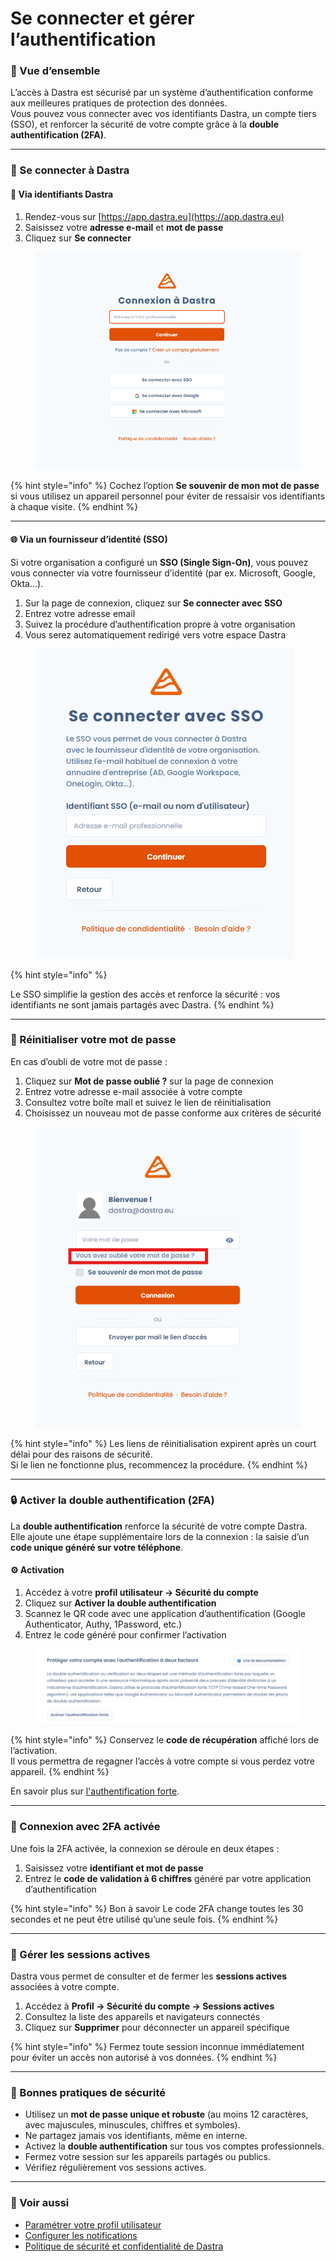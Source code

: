 # Se connecter et gérer l’authentification

### 🧭 Vue d’ensemble

L’accès à Dastra est sécurisé par un système d’authentification conforme aux meilleures pratiques de protection des données.\
Vous pouvez vous connecter avec vos identifiants Dastra, un compte tiers (SSO), et renforcer la sécurité de votre compte grâce à la **double authentification (2FA)**.

***

### 🚪 Se connecter à Dastra

#### 🔑 Via identifiants Dastra

1. Rendez-vous sur [https://app.dastra.eu](https://app.dastra.eu)
2. Saisissez votre **adresse e-mail** et **mot de passe**
3. Cliquez sur **Se connecter**

<figure><img src="../../.gitbook/assets/image (4).png" alt=""><figcaption></figcaption></figure>

{% hint style="info" %}
Cochez l’option **Se souvenir de mon mot de passe** si vous utilisez un appareil personnel pour éviter de ressaisir vos identifiants à chaque visite.
{% endhint %}

***

#### 🌐 Via un fournisseur d’identité (SSO)

Si votre organisation a configuré un **SSO (Single Sign-On)**, vous pouvez vous connecter via votre fournisseur d’identité (par ex. Microsoft, Google, Okta…).

1. Sur la page de connexion, cliquez sur **Se connecter avec SSO**
2. Entrez votre adresse email
3. Suivez la procédure d’authentification propre à votre organisation
4. Vous serez automatiquement redirigé vers votre espace Dastra

<figure><img src="../../.gitbook/assets/image (6).png" alt=""><figcaption></figcaption></figure>

{% hint style="info" %}

Le SSO simplifie la gestion des accès et renforce la sécurité : vos identifiants ne sont jamais partagés avec Dastra.
{% endhint %}

***

### 🔄 Réinitialiser votre mot de passe

En cas d’oubli de votre mot de passe :

1. Cliquez sur **Mot de passe oublié ?** sur la page de connexion
2. Entrez votre adresse e-mail associée à votre compte
3. Consultez votre boîte mail et suivez le lien de réinitialisation
4. Choisissez un nouveau mot de passe conforme aux critères de sécurité

<figure><img src="../../.gitbook/assets/image (7).png" alt=""><figcaption></figcaption></figure>

{% hint style="info" %}
Les liens de réinitialisation expirent après un court délai pour des raisons de sécurité.\
Si le lien ne fonctionne plus, recommencez la procédure.
{% endhint %}

***

### 🔒 Activer la double authentification (2FA)

La **double authentification** renforce la sécurité de votre compte Dastra.\
Elle ajoute une étape supplémentaire lors de la connexion : la saisie d’un **code unique généré sur votre téléphone**.

#### ⚙️ Activation

1. Accédez à votre **profil utilisateur → Sécurité du compte**
2. Cliquez sur **Activer la double authentification**
3. Scannez le QR code avec une application d’authentification (Google Authenticator, Authy, 1Password, etc.)
4. Entrez le code généré pour confirmer l’activation

<figure><img src="../../.gitbook/assets/image (8).png" alt=""><figcaption></figcaption></figure>

{% hint style="info" %}
Conservez le **code de récupération** affiché lors de l’activation.\
Il vous permettra de regagner l’accès à votre compte si vous perdez votre appareil.
{% endhint %}

En savoir plus sur [l'authentification forte](../../security/mfa.md).

***

### 📱 Connexion avec 2FA activée

Une fois la 2FA activée, la connexion se déroule en deux étapes :

1. Saisissez votre **identifiant et mot de passe**
2. Entrez le **code de validation à 6 chiffres** généré par votre application d’authentification

{% hint style="info" %}
Bon à savoir Le code 2FA change toutes les 30 secondes et ne peut être utilisé qu’une seule fois.
{% endhint %}

***

### 🧹 Gérer les sessions actives

Dastra vous permet de consulter et de fermer les **sessions actives** associées à votre compte.

1. Accédez à **Profil → Sécurité du compte → Sessions actives**
2. Consultez la liste des appareils et navigateurs connectés
3. Cliquez sur **Supprimer** pour déconnecter un appareil spécifique

{% hint style="info" %}
Fermez toute session inconnue immédiatement pour éviter un accès non autorisé à vos données.
{% endhint %}

***

### 🧰 Bonnes pratiques de sécurité

* Utilisez un **mot de passe unique et robuste** (au moins 12 caractères, avec majuscules, minuscules, chiffres et symboles).
* Ne partagez jamais vos identifiants, même en interne.
* Activez la **double authentification** sur tous vos comptes professionnels.
* Fermez votre session sur les appareils partagés ou publics.
* Vérifiez régulièrement vos sessions actives.

***

### 🔗 Voir aussi

* [Paramétrer votre profil utilisateur](parametrer-votre-profil-utilisateur.md)
* [Configurer les notifications](../../features/settings/notifications.md)
* [Politique de sécurité et confidentialité de Dastra](../../security/general.md)

